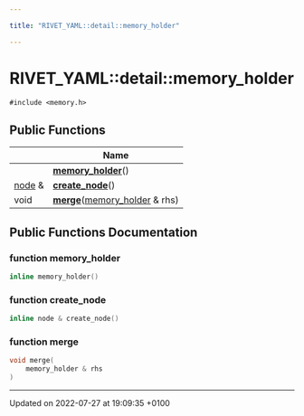 ```yaml
---

title: "RIVET_YAML::detail::memory_holder"

---
```


# RIVET_YAML::detail::memory_holder






`#include <memory.h>`

## Public Functions

|                | Name           |
| -------------- | -------------- |
| | **[memory_holder](http://example.org/classes/classrivet__yaml_1_1detail_1_1memory__holder/#function-memory-holder)**() |
| <a href="http://example.org/classes/classrivet__yaml_1_1detail_1_1node/">node</a> & | **[create_node](http://example.org/classes/classrivet__yaml_1_1detail_1_1memory__holder/#function-create-node)**() |
| void | **[merge](http://example.org/classes/classrivet__yaml_1_1detail_1_1memory__holder/#function-merge)**(<a href="http://example.org/classes/classrivet__yaml_1_1detail_1_1memory__holder/">memory_holder</a> & rhs) |

## Public Functions Documentation

### function memory_holder

```cpp
inline memory_holder()
```


### function create_node

```cpp
inline node & create_node()
```


### function merge

```cpp
void merge(
    memory_holder & rhs
)
```


-------------------------------

Updated on 2022-07-27 at 19:09:35 +0100